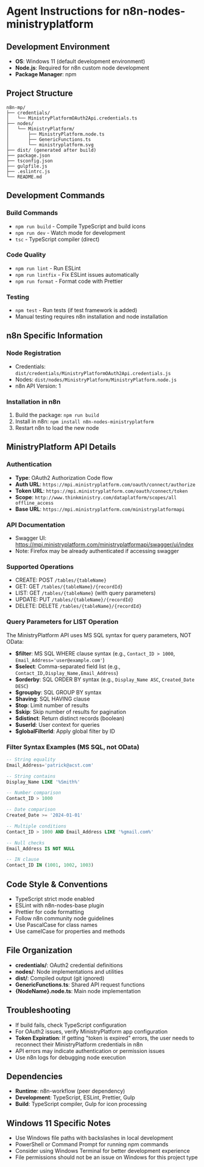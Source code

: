 # Agent Instructions for n8n-nodes-ministryplatform

## Development Environment
- **OS**: Windows 11 (default development environment)
- **Node.js**: Required for n8n custom node development
- **Package Manager**: npm

## Project Structure
```
n8n-mp/
├── credentials/
│   └── MinistryPlatformOAuth2Api.credentials.ts
├── nodes/
│   └── MinistryPlatform/
│       ├── MinistryPlatform.node.ts
│       ├── GenericFunctions.ts
│       └── ministryplatform.svg
├── dist/ (generated after build)
├── package.json
├── tsconfig.json
├── gulpfile.js
├── .eslintrc.js
└── README.md
```

## Development Commands

### Build Commands
- `npm run build` - Compile TypeScript and build icons
- `npm run dev` - Watch mode for development
- `tsc` - TypeScript compiler (direct)

### Code Quality
- `npm run lint` - Run ESLint
- `npm run lintfix` - Fix ESLint issues automatically  
- `npm run format` - Format code with Prettier

### Testing
- `npm test` - Run tests (if test framework is added)
- Manual testing requires n8n installation and node installation

## n8n Specific Information

### Node Registration
- Credentials: `dist/credentials/MinistryPlatformOAuth2Api.credentials.js`
- Nodes: `dist/nodes/MinistryPlatform/MinistryPlatform.node.js`
- n8n API Version: 1

### Installation in n8n
1. Build the package: `npm run build`
2. Install in n8n: `npm install n8n-nodes-ministryplatform`
3. Restart n8n to load the new node

## MinistryPlatform API Details

### Authentication
- **Type**: OAuth2 Authorization Code flow
- **Auth URL**: `https://mpi.ministryplatform.com/oauth/connect/authorize`
- **Token URL**: `https://mpi.ministryplatform.com/oauth/connect/token`
- **Scope**: `http://www.thinkministry.com/dataplatform/scopes/all offline_access`
- **Base URL**: `https://mpi.ministryplatform.com/ministryplatformapi`

### API Documentation
- Swagger UI: https://mpi.ministryplatform.com/ministryplatformapi/swagger/ui/index
- Note: Firefox may be already authenticated if accessing swagger

### Supported Operations
- CREATE: POST `/tables/{tableName}`
- GET: GET `/tables/{tableName}/{recordId}`
- LIST: GET `/tables/{tableName}` (with query parameters)
- UPDATE: PUT `/tables/{tableName}/{recordId}`
- DELETE: DELETE `/tables/{tableName}/{recordId}`

### Query Parameters for LIST Operation
The MinistryPlatform API uses MS SQL syntax for query parameters, NOT OData:

- **$filter**: MS SQL WHERE clause syntax (e.g., `Contact_ID > 1000`, `Email_Address='user@example.com'`)
- **$select**: Comma-separated field list (e.g., `Contact_ID,Display_Name,Email_Address`)
- **$orderby**: SQL ORDER BY syntax (e.g., `Display_Name ASC`, `Created_Date DESC`)
- **$groupby**: SQL GROUP BY syntax
- **$having**: SQL HAVING clause
- **$top**: Limit number of results
- **$skip**: Skip number of results for pagination
- **$distinct**: Return distinct records (boolean)
- **$userId**: User context for queries
- **$globalFilterId**: Apply global filter by ID

### Filter Syntax Examples (MS SQL, not OData)
```sql
-- String equality
Email_Address='patrick@acst.com'

-- String contains
Display_Name LIKE '%Smith%'

-- Number comparison
Contact_ID > 1000

-- Date comparison
Created_Date >= '2024-01-01'

-- Multiple conditions
Contact_ID > 1000 AND Email_Address LIKE '%gmail.com%'

-- Null checks
Email_Address IS NOT NULL

-- IN clause
Contact_ID IN (1001, 1002, 1003)
```

## Code Style & Conventions
- TypeScript strict mode enabled
- ESLint with n8n-nodes-base plugin
- Prettier for code formatting
- Follow n8n community node guidelines
- Use PascalCase for class names
- Use camelCase for properties and methods

## File Organization
- **credentials/**: OAuth2 credential definitions
- **nodes/**: Node implementations and utilities
- **dist/**: Compiled output (git ignored)
- **GenericFunctions.ts**: Shared API request functions
- **{NodeName}.node.ts**: Main node implementation

## Troubleshooting
- If build fails, check TypeScript configuration
- For OAuth2 issues, verify MinistryPlatform app configuration
- **Token Expiration**: If getting "token is expired" errors, the user needs to reconnect their MinistryPlatform credentials in n8n
- API errors may indicate authentication or permission issues
- Use n8n logs for debugging node execution

## Dependencies
- **Runtime**: n8n-workflow (peer dependency)
- **Development**: TypeScript, ESLint, Prettier, Gulp
- **Build**: TypeScript compiler, Gulp for icon processing

## Windows 11 Specific Notes
- Use Windows file paths with backslashes in local development
- PowerShell or Command Prompt for running npm commands
- Consider using Windows Terminal for better development experience
- File permissions should not be an issue on Windows for this project type
